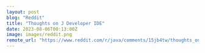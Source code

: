 ```yaml
---
layout: post
blog: "Reddit"
title: "Thoughts on J Developer IDE"
date: 2023-08-06T00:13:00Z
image: images/reddit.png
remote_url: "https://www.reddit.com/r/java/comments/15jb4tw/thoughts_on_j_developer_ide/"
---
```

